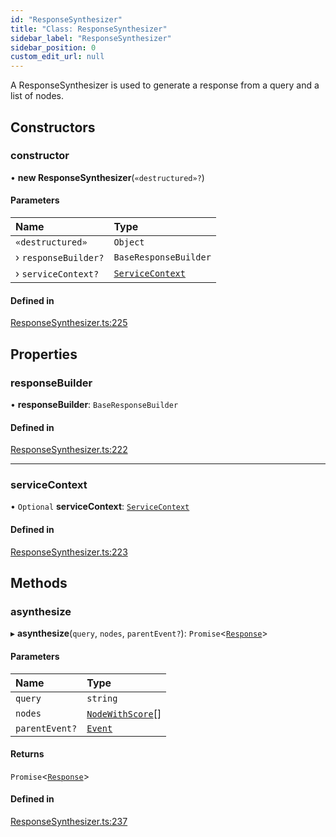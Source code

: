 ```yaml
---
id: "ResponseSynthesizer"
title: "Class: ResponseSynthesizer"
sidebar_label: "ResponseSynthesizer"
sidebar_position: 0
custom_edit_url: null
---
```


A ResponseSynthesizer is used to generate a response from a query and a list of nodes.

## Constructors

### constructor

• **new ResponseSynthesizer**(`«destructured»?`)

#### Parameters

| Name | Type |
| :------ | :------ |
| `«destructured»` | `Object` |
| › `responseBuilder?` | `BaseResponseBuilder` |
| › `serviceContext?` | [`ServiceContext`](../interfaces/ServiceContext.md) |

#### Defined in

[ResponseSynthesizer.ts:225](https://github.com/run-llama/LlamaIndexTS/blob/f9f6dc6/packages/core/src/ResponseSynthesizer.ts#L225)

## Properties

### responseBuilder

• **responseBuilder**: `BaseResponseBuilder`

#### Defined in

[ResponseSynthesizer.ts:222](https://github.com/run-llama/LlamaIndexTS/blob/f9f6dc6/packages/core/src/ResponseSynthesizer.ts#L222)

___

### serviceContext

• `Optional` **serviceContext**: [`ServiceContext`](../interfaces/ServiceContext.md)

#### Defined in

[ResponseSynthesizer.ts:223](https://github.com/run-llama/LlamaIndexTS/blob/f9f6dc6/packages/core/src/ResponseSynthesizer.ts#L223)

## Methods

### asynthesize

▸ **asynthesize**(`query`, `nodes`, `parentEvent?`): `Promise`<[`Response`](Response.md)\>

#### Parameters

| Name | Type |
| :------ | :------ |
| `query` | `string` |
| `nodes` | [`NodeWithScore`](../interfaces/NodeWithScore.md)[] |
| `parentEvent?` | [`Event`](../interfaces/Event.md) |

#### Returns

`Promise`<[`Response`](Response.md)\>

#### Defined in

[ResponseSynthesizer.ts:237](https://github.com/run-llama/LlamaIndexTS/blob/f9f6dc6/packages/core/src/ResponseSynthesizer.ts#L237)
